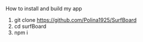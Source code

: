 How to install and build my app

1. git clone https://github.com/Polina1925/SurfBoard
2. cd surfBoard
3. npm i